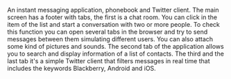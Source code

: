 An instant messaging application, phonebook and Twitter client. The main screen has a footer with tabs, the first is a chat room. You can click in the item of the list and start a conversation with two or more people. To check this function you can open several tabs in the browser and try to send messages between them simulating different users. You can also attach some kind of pictures and sounds. The second tab of the application allows you to search and display information of a list of contacts. The third and the last tab it's a simple Twitter client that filters messages in real time that includes the keywords Blackberry, Android and iOS.
